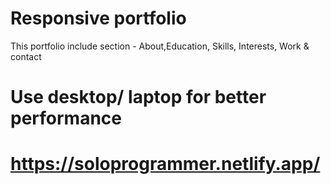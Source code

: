 # Responsive portfolio

This portfolio include section - About,Education, Skills, Interests, Work & contact

# Use desktop/ laptop for better performance


# https://soloprogrammer.netlify.app/
